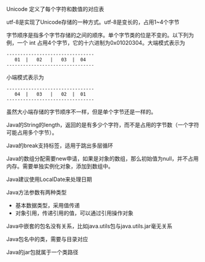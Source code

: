 

Unicode 定义了每个字符和数值的对应表

utf-8是实现了Unicode存储的一种方式。utf-8是变长的，占用1~4个字节

字节顺序是指多个字节存储的之间的顺序。单个字节类的位是不变的。以下列为例，一个 int 占用4个字节，它的十六进制为0x01020304。大端模式表示为 

```shell
--------------------------------
   01  |   02   |   03  |  04
--------------------------------
```

小端模式表示为

```shell
--------------------------------
   04  |   03   |   02  |  01
--------------------------------
```

虽然大小端存储的字节顺序不一样，但是单个字节还是一样的。



Java的String的length，返回的是有多少个字符，而不是占用的字节数（一个字符可能占用多个字节）。

Java的break支持标签，适用于跳出多层循环

Java的数组分配需要new申请，如果是对象的数组，那么初始值为null，并不占用内存。需要单独实例化对象，添加到数组中。

Java建议使用LocalDate来处理日期

Java方法参数有两种类型

* 基本数据类型，采用值传递
* 对象引用，传递引用的值，可以通过引用操作对象

Java中嵌套的包名没有关系，比如java.utils包与java.utils.jar毫无关系

Java包名中的类，需要与目录对应

Java的jar包就属于一个类路径